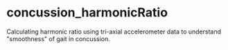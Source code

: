 # concussion_harmonicRatio
Calculating harmonic ratio using tri-axial accelerometer data to understand "smoothness" of gait in concussion.
